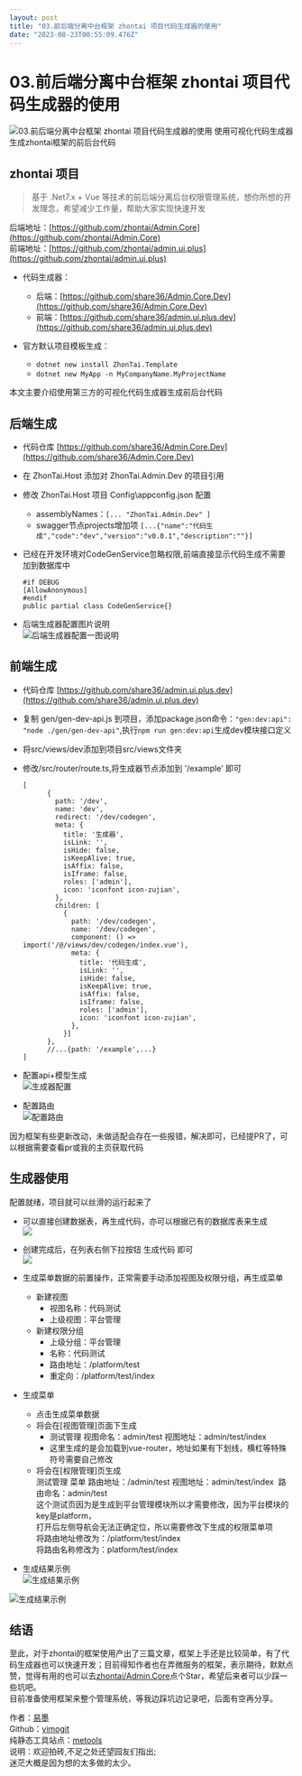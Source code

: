 ```yaml
---
layout: post
title: "03.前后端分离中台框架 zhontai 项目代码生成器的使用"
date: "2023-08-23T00:55:09.476Z"
---
```

03.前后端分离中台框架 zhontai 项目代码生成器的使用
===============================

![03.前后端分离中台框架 zhontai 项目代码生成器的使用](https://img2023.cnblogs.com/blog/662652/202308/662652-20230822001543348-1471038336.png) 使用可视化代码生成器生成zhontai框架的前后台代码

zhontai 项目
----------

> 基于 .Net7.x + Vue 等技术的前后端分离后台权限管理系统，想你所想的开发理念，希望减少工作量，帮助大家实现快速开发

后端地址：[https://github.com/zhontai/Admin.Core](https://github.com/zhontai/Admin.Core)  
前端地址：[https://github.com/zhontai/admin.ui.plus](https://github.com/zhontai/admin.ui.plus)

*   代码生成器：
    
    *   后端：[https://github.com/share36/Admin.Core.Dev](https://github.com/share36/Admin.Core.Dev)
    *   前端：[https://github.com/share36/admin.ui.plus.dev](https://github.com/share36/admin.ui.plus.dev)
*   官方默认项目模板生成：
    
    *   `dotnet new install ZhonTai.Template`
    *   `dotnet new MyApp -n MyCompanyName.MyProjectName`

本文主要介绍使用第三方的可视化代码生成器生成前后台代码

后端生成
----

*   代码仓库 [https://github.com/share36/Admin.Core.Dev](https://github.com/share36/Admin.Core.Dev)
*   在 ZhonTai.Host 添加对 ZhonTai.Admin.Dev 的项目引用
*   修改 ZhonTai.Host 项目 Config\\appconfig.json 配置
    *   assemblyNames：`[... "ZhonTai.Admin.Dev" ]`
    *   swagger节点projects增加项 `[...{"name":"代码生成","code":"dev","version":"v0.0.1","description":""}]`
*   已经在开发环境对CodeGenService忽略权限,前端直接显示代码生成不需要加到数据库中
    
        #if DEBUG
        [AllowAnonymous]
        #endif
        public partial class CodeGenService{}
        
    
*   后端生成器配置图片说明  
    ![后端生成器配置一图说明](https://img2023.cnblogs.com/blog/662652/202308/662652-20230822001230742-1003492320.png)

前端生成
----

*   代码仓库 [https://github.com/share36/admin.ui.plus.dev](https://github.com/share36/admin.ui.plus.dev)
    
*   复制 gen/gen-dev-api.js 到项目，添加package.json命令：`"gen:dev:api": "node ./gen/gen-dev-api"`,执行`npm run gen:dev:api`生成dev模块接口定义
    
*   将src/views/dev添加到项目src/views文件夹
    
*   修改/src/router/route.ts,将生成器节点添加到 '/example' 即可
    
        [
              {
                path: '/dev',
                name: 'dev',
                redirect: '/dev/codegen',
                meta: {
                  title: '生成器',
                  isLink: '',
                  isHide: false,
                  isKeepAlive: true,
                  isAffix: false,
                  isIframe: false,
                  roles: ['admin'],
                  icon: 'iconfont icon-zujian',
                },
                children: [
                  {
                    path: '/dev/codegen',
                    name: '/dev/codegen',
                    component: () => import('/@/views/dev/codegen/index.vue'),
                    meta: {
                      title: '代码生成',
                      isLink: '',
                      isHide: false,
                      isKeepAlive: true,
                      isAffix: false,
                      isIframe: false,
                      roles: ['admin'],
                      icon: 'iconfont icon-zujian',
                    },
                  }]
              },
              //...{path: '/example',...}
        ]
        
    
*   配置api+模型生成  
    ![生成器配置](https://img2023.cnblogs.com/blog/662652/202308/662652-20230822001257917-348867608.png)
    
*   配置路由  
    ![配置路由](https://img2023.cnblogs.com/blog/662652/202308/662652-20230822001311653-1820259891.png)
    

因为框架有些更新改动，未做适配会存在一些报错，解决即可，已经提PR了，可以根据需要查看pr或我的主页获取代码

生成器使用
-----

配置就绪，项目就可以丝滑的运行起来了

*   可以直接创建数据表，再生成代码，亦可以根据已有的数据库表来生成  
    ![](https://img2023.cnblogs.com/blog/662652/202308/662652-20230822001327594-681517048.png)
    
*   创建完成后，在列表右侧下拉按钮 生成代码 即可  
    ![](https://img2023.cnblogs.com/blog/662652/202308/662652-20230822001336867-1587192244.png)
    
*   生成菜单数据的前置操作，正常需要手动添加视图及权限分组，再生成菜单
    
    *   新建视图
        *   视图名称：代码测试
        *   上级视图：平台管理
    *   新建权限分组
        *   上级分组：平台管理
        *   名称：代码测试
        *   路由地址：/platform/test
        *   重定向：/platform/test/index
*   生成菜单
    
    *   点击生成菜单数据
    *   将会在\[视图管理\]页面下生成
        *   测试管理 视图命名：admin/test 视图地址：admin/test/index
        *   这里生成的是会加载到vue-router，地址如果有下划线，横杠等特殊符号需要自己修改
    *   将会在\[权限管理\]页生成  
        测试管理 菜单 路由地址：/admin/test 视图地址：admin/test/index  路由命名：admin/test  
        这个测试页因为是生成到平台管理模块所以才需要修改，因为平台模块的key是platform，  
        打开后左侧导航会无法正确定位，所以需要修改下生成的权限菜单项  
        将路由地址修改为：/platform/test/index  
        将路由名称修改为：platform/test/index
*   生成结果示例  
    ![生成结果示例](https://img2023.cnblogs.com/blog/662652/202308/662652-20230822001355998-1777253824.png)
    

![生成结果示例](https://img2023.cnblogs.com/blog/662652/202308/662652-20230822001403468-974186219.png)

结语
--

至此，对于zhontai的框架使用产出了三篇文章，框架上手还是比较简单，有了代码生成器也可以快速开发；目前得知作者也在弄微服务的框架，表示期待，默默点赞，觉得有用的也可以去[zhontai/Admin.Core](https://github.com/zhontai/Admin.Core)点个Star，希望后来者可以少踩一些坑吧。  
目前准备使用框架来整个管理系统，等我边踩坑边记录吧，后面有空再分享。

作者：[易墨](http://www.cnblogs.com/morang/)  
Github：[yimogit](https://github.com/yimogit)  
纯静态工具站点：[metools](https://github.com/yimogit/metools-plugin)  
说明：欢迎拍砖,不足之处还望园友们指出;  
迷茫大概是因为想的太多做的太少。